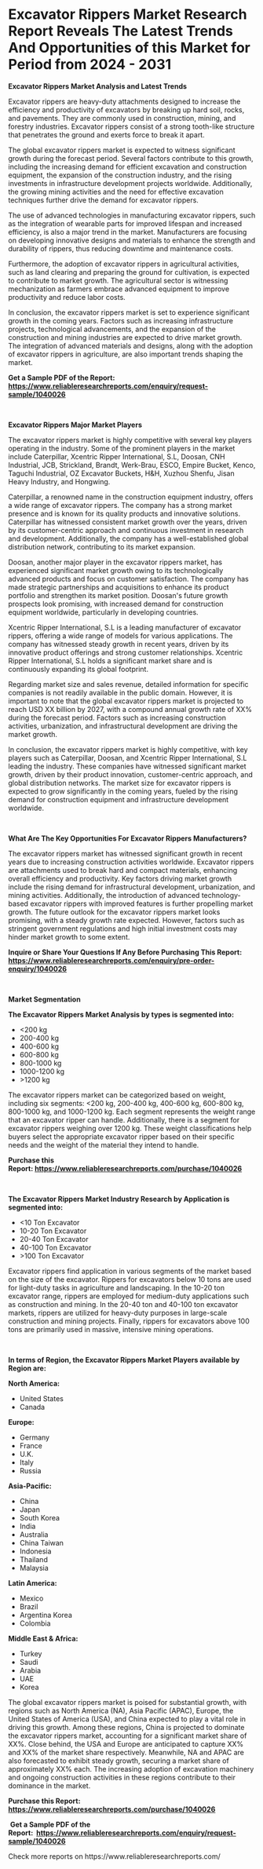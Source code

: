 <p><h1>Excavator Rippers Market Research Report Reveals The Latest Trends And Opportunities of this Market for Period from 2024 - 2031</h1></p><p><strong>Excavator Rippers Market Analysis and Latest Trends</strong></p>
<p><p>Excavator rippers are heavy-duty attachments designed to increase the efficiency and productivity of excavators by breaking up hard soil, rocks, and pavements. They are commonly used in construction, mining, and forestry industries. Excavator rippers consist of a strong tooth-like structure that penetrates the ground and exerts force to break it apart.</p><p>The global excavator rippers market is expected to witness significant growth during the forecast period. Several factors contribute to this growth, including the increasing demand for efficient excavation and construction equipment, the expansion of the construction industry, and the rising investments in infrastructure development projects worldwide. Additionally, the growing mining activities and the need for effective excavation techniques further drive the demand for excavator rippers.</p><p>The use of advanced technologies in manufacturing excavator rippers, such as the integration of wearable parts for improved lifespan and increased efficiency, is also a major trend in the market. Manufacturers are focusing on developing innovative designs and materials to enhance the strength and durability of rippers, thus reducing downtime and maintenance costs.</p><p>Furthermore, the adoption of excavator rippers in agricultural activities, such as land clearing and preparing the ground for cultivation, is expected to contribute to market growth. The agricultural sector is witnessing mechanization as farmers embrace advanced equipment to improve productivity and reduce labor costs.</p><p>In conclusion, the excavator rippers market is set to experience significant growth in the coming years. Factors such as increasing infrastructure projects, technological advancements, and the expansion of the construction and mining industries are expected to drive market growth. The integration of advanced materials and designs, along with the adoption of excavator rippers in agriculture, are also important trends shaping the market.</p></p>
<p><strong>Get a Sample PDF of the Report:&nbsp; <a href="https://www.reliableresearchreports.com/enquiry/request-sample/1040026">https://www.reliableresearchreports.com/enquiry/request-sample/1040026</a></strong></p>
<p>&nbsp;</p>
<p><strong>Excavator Rippers Major Market Players</strong></p>
<p><p>The excavator rippers market is highly competitive with several key players operating in the industry. Some of the prominent players in the market include Caterpillar, Xcentric Ripper International, S.L, Doosan, CNH Industrial, JCB, Strickland, Brandt, Werk-Brau, ESCO, Empire Bucket, Kenco, Taguchi Industrial, OZ Excavator Buckets, H&H, Xuzhou Shenfu, Jisan Heavy Industry, and Hongwing.</p><p>Caterpillar, a renowned name in the construction equipment industry, offers a wide range of excavator rippers. The company has a strong market presence and is known for its quality products and innovative solutions. Caterpillar has witnessed consistent market growth over the years, driven by its customer-centric approach and continuous investment in research and development. Additionally, the company has a well-established global distribution network, contributing to its market expansion.</p><p>Doosan, another major player in the excavator rippers market, has experienced significant market growth owing to its technologically advanced products and focus on customer satisfaction. The company has made strategic partnerships and acquisitions to enhance its product portfolio and strengthen its market position. Doosan's future growth prospects look promising, with increased demand for construction equipment worldwide, particularly in developing countries.</p><p>Xcentric Ripper International, S.L is a leading manufacturer of excavator rippers, offering a wide range of models for various applications. The company has witnessed steady growth in recent years, driven by its innovative product offerings and strong customer relationships. Xcentric Ripper International, S.L holds a significant market share and is continuously expanding its global footprint.</p><p>Regarding market size and sales revenue, detailed information for specific companies is not readily available in the public domain. However, it is important to note that the global excavator rippers market is projected to reach USD XX billion by 2027, with a compound annual growth rate of XX% during the forecast period. Factors such as increasing construction activities, urbanization, and infrastructural development are driving the market growth.</p><p>In conclusion, the excavator rippers market is highly competitive, with key players such as Caterpillar, Doosan, and Xcentric Ripper International, S.L leading the industry. These companies have witnessed significant market growth, driven by their product innovation, customer-centric approach, and global distribution networks. The market size for excavator rippers is expected to grow significantly in the coming years, fueled by the rising demand for construction equipment and infrastructure development worldwide.</p></p>
<p>&nbsp;</p>
<p><strong>What Are The Key Opportunities For Excavator Rippers Manufacturers?</strong></p>
<p><p>The excavator rippers market has witnessed significant growth in recent years due to increasing construction activities worldwide. Excavator rippers are attachments used to break hard and compact materials, enhancing overall efficiency and productivity. Key factors driving market growth include the rising demand for infrastructural development, urbanization, and mining activities. Additionally, the introduction of advanced technology-based excavator rippers with improved features is further propelling market growth. The future outlook for the excavator rippers market looks promising, with a steady growth rate expected. However, factors such as stringent government regulations and high initial investment costs may hinder market growth to some extent.</p></p>
<p><strong>Inquire or Share Your Questions If Any Before Purchasing This Report: <a href="https://www.reliableresearchreports.com/enquiry/pre-order-enquiry/1040026">https://www.reliableresearchreports.com/enquiry/pre-order-enquiry/1040026</a></strong></p>
<p>&nbsp;</p>
<p><strong>Market Segmentation</strong></p>
<p><strong>The Excavator Rippers Market Analysis by types is segmented into:</strong></p>
<p><ul><li><200 kg</li><li>200-400 kg</li><li>400-600 kg</li><li>600-800 kg</li><li>800-1000 kg</li><li>1000-1200 kg</li><li>>1200 kg</li></ul></p>
<p><p>The excavator rippers market can be categorized based on weight, including six segments: <200 kg, 200-400 kg, 400-600 kg, 600-800 kg, 800-1000 kg, and 1000-1200 kg. Each segment represents the weight range that an excavator ripper can handle. Additionally, there is a segment for excavator rippers weighing over 1200 kg. These weight classifications help buyers select the appropriate excavator ripper based on their specific needs and the weight of the material they intend to handle.</p></p>
<p><strong>Purchase this Report:&nbsp;<a href="https://www.reliableresearchreports.com/purchase/1040026">https://www.reliableresearchreports.com/purchase/1040026</a></strong></p>
<p>&nbsp;</p>
<p><strong>The Excavator Rippers Market Industry Research by Application is segmented into:</strong></p>
<p><ul><li><10 Ton Excavator</li><li>10-20 Ton Excavator</li><li>20-40 Ton Excavator</li><li>40-100 Ton Excavator</li><li>>100 Ton Excavator</li></ul></p>
<p><p>Excavator rippers find application in various segments of the market based on the size of the excavator. Rippers for excavators below 10 tons are used for light-duty tasks in agriculture and landscaping. In the 10-20 ton excavator range, rippers are employed for medium-duty applications such as construction and mining. In the 20-40 ton and 40-100 ton excavator markets, rippers are utilized for heavy-duty purposes in large-scale construction and mining projects. Finally, rippers for excavators above 100 tons are primarily used in massive, intensive mining operations.</p></p>
<p>&nbsp;</p>
<p><strong>In terms of Region, the Excavator Rippers Market Players available by Region are:</strong></p>
<p>
    <p> <strong> North America: </strong>
        <ul>
            <li>United States</li>
            <li>Canada</li>
        </ul>
        </p> 
    <p> <strong> Europe: </strong>
        <ul>
            <li>Germany</li>
            <li>France</li>
            <li>U.K.</li>
            <li>Italy</li>
            <li>Russia</li>
        </ul>
        </p> 
    <p> <strong> Asia-Pacific: </strong>
        <ul>
            <li>China</li>
            <li>Japan</li>
            <li>South Korea</li>
            <li>India</li>
            <li>Australia</li>
            <li>China Taiwan</li>
            <li>Indonesia</li>
            <li>Thailand</li>
            <li>Malaysia</li>
        </ul>
        </p> 
    <p> <strong> Latin America: </strong>
        <ul>
            <li>Mexico</li>
            <li>Brazil</li>
            <li>Argentina Korea</li>
            <li>Colombia</li>
        </ul>
        </p> 
    <p> <strong> Middle East & Africa: </strong>
        <ul>
            <li>Turkey</li>
            <li>Saudi</li>
            <li>Arabia</li>
            <li>UAE</li>
            <li>Korea</li>
        </ul>
    </p>
    </p>
<p><p>The global excavator rippers market is poised for substantial growth, with regions such as North America (NA), Asia Pacific (APAC), Europe, the United States of America (USA), and China expected to play a vital role in driving this growth. Among these regions, China is projected to dominate the excavator rippers market, accounting for a significant market share of XX%. Close behind, the USA and Europe are anticipated to capture XX% and XX% of the market share respectively. Meanwhile, NA and APAC are also forecasted to exhibit steady growth, securing a market share of approximately XX% each. The increasing adoption of excavation machinery and ongoing construction activities in these regions contribute to their dominance in the market.</p></p>
<p><strong>Purchase this Report: <a href="https://www.reliableresearchreports.com/purchase/1040026">https://www.reliableresearchreports.com/purchase/1040026</a></strong></p>
<p>&nbsp;<strong>Get a Sample PDF of the Report:&nbsp;&nbsp;<a href="https://www.reliableresearchreports.com/enquiry/request-sample/1040026">https://www.reliableresearchreports.com/enquiry/request-sample/1040026</a></strong></p>
<p><strong></strong></p>
<p>Check more reports on https://www.reliableresearchreports.com/</p>
